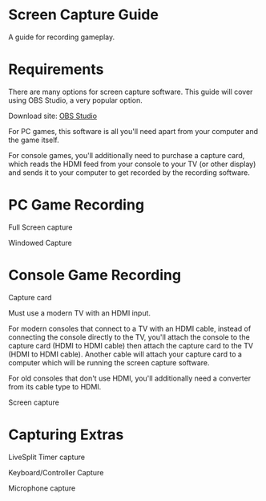 # Screen Capture Guide
A guide for recording gameplay.

# Requirements 
There are many options for screen capture software. This guide will cover using OBS Studio, a very popular option.

Download site: [OBS Studio](https://obsproject.com/)

For PC games, this software is all you'll need apart from your computer and the game itself.

For console games, you'll additionally need to purchase a capture card, which reads the HDMI feed from your console to your TV (or other display) and sends it to your computer to get recorded by the recording software.


# PC Game Recording

Full Screen capture

Windowed Capture



# Console Game Recording

Capture card

Must use a modern TV with an HDMI input.

For modern consoles that connect to a TV with an HDMI cable, instead of connecting the console directly to the TV, you'll attach the console to the capture card (HDMI to HDMI cable) then attach the capture card to the TV (HDMI to HDMI cable). Another cable will attach your capture card to a computer which will be running the screen capture software.

For old consoles that don't use HDMI, you'll additionally need a converter from its cable type to HDMI.


Screen capture 


# Capturing Extras

LiveSplit Timer capture

Keyboard/Controller Capture

Microphone capture

